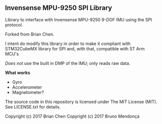 ## Invensense MPU-9250 SPI Library

Library to interface with Invensense MPU-9250 9-DOF IMU using the SPI protocol. 

Forked from Brian Chen.

I intent do modify this library in order to make it compliant with STM32CubeMX library for SPI and, with that, compatible with ST Arm MCU's

*Does not* use the built in DMP of the IMU; only reads raw data.

**What works**
- Gyro
- Accelerometer
- Magnetometer?

The source code in this repository is licensed under The MIT License (MIT). See LICENSE.txt for details.

Copyright (c) 2017 Brian Chen
Copyright (c) 2017 Bruno Mendonça
